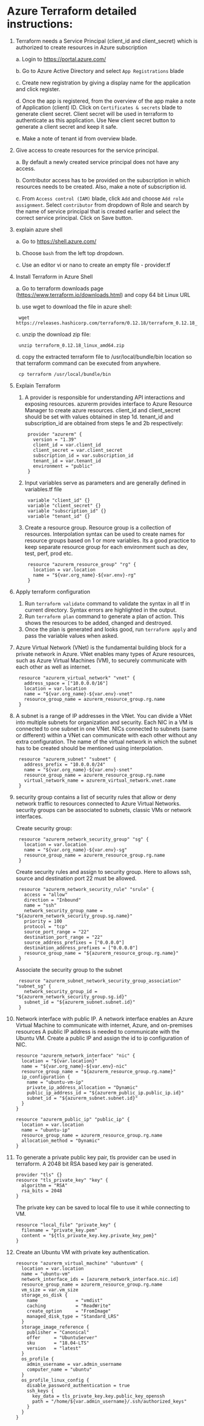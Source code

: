 # Azure Terraform detailed instructions:

1. Terraform needs a Service Principal (client_id and client_secret) which is authorized to create resources in Azure subscription
    
    a. Login to https://portal.azure.com/
    
    b. Go to Azure Active Directory and select `App Registrations` blade
    
    c. Create new registration by giving a display name for the application and click register.
    
    d. Once the app is registered, from the overview of the app make a note of Application (client) ID.
     Click on `Certificates & secrets` blade to generate client secret. 
     Client secret will be used in terraform to authenticate as this application. Use New client secret button to generate a client secret and keep it safe.
    
    e. Make a note of tenant id from overview blade.

2. Give access to create resources for the service principal.

    a. By default a newly created service principal does not have any access. 
    
    b. Contributor access has to be provided on the subscription in which resources needs to be created. Also, make a note of subscription id.
    
    c. From `Access control (IAM)` blade, click `Add` and choose `Add role assignment`. 
    Select `contributor` from dropdown of Role and search by the name of service principal that is created earlier and select the correct service principal.
    Click on Save button.
    
3. explain azure shell
    
    a. Go to https://shell.azure.com/
    
    b. Choose `bash` from the left top dropdown.
    
    c. Use an editor vi or nano to create an empty file - provider.tf  
    

4. Install Terraform in Azure Shell

    a. Go to terraform downloads page (https://www.terraform.io/downloads.html) and copy 64 bit Linux URL
    
    b. use wget to download the file in azure shell:
        
        wget https://releases.hashicorp.com/terraform/0.12.18/terraform_0.12.18_linux_amd64.zip
    
    c. unzip the download zip file:
        
        unzip terraform_0.12.18_linux_amd64.zip
        
    d. copy the extracted terraform file to /usr/local/bundle/bin location so that terraform command can be executed from anywhere.
    
        cp terraform /usr/local/bundle/bin
        
5. Explain Terraform 
    
    1. A provider is responsible for understanding API interactions and exposing resources. 
    azurerm provides interface to Azure Resource Manager to create azure resources.
    client_id and client_secret should be set with values obtained in step 1d. 
    tenant_id and subscription_id are obtained from steps 1e and 2b respectively:
        
            provider "azurerm" {
              version = "1.39"
              client_id = var.client_id
              client_secret = var.client_secret
              subscription_id = var.subscription_id
              tenant_id = var.tenant_id
              environment = "public"
            }

    2. Input variables serve as parameters and are generally defined in variables.tf file
    
            variable "client_id" {}
            variable "client_secret" {}
            variable "subscription_id" {}
            variable "tenant_id" {}
            
    3. Create a resource group. Resource group is a collection of resources. 
    Interpolation syntax can be used to create names for resource groups based on 1 or more variables. 
    Its a good practice to keep separate resource group for each environment such as dev, test, perf, prod etc. 
    
            resource "azurerm_resource_group" "rg" {
              location = var.location
              name = "${var.org_name}-${var.env}-rg"
            }

6. Apply terraform configuration

    1. Run `terraform validate` command to validate the syntax in all tf in current directory. Syntax errors are highlighted in the output. 
    2. Run `terraform plan`  command to generate a plan of action. This shows the resources to be added, changed and destroyed.
    3. Once the plan is generated and looks good, run `terraform apply` and pass the variable values when asked.
    
7. Azure Virtual Network (VNet) is the fundamental building block for a private network in Azure.
   VNet enables many types of Azure resources, such as Azure Virtual Machines (VM),
   to securely communicate with each other as well as internet.
   
        resource "azurerm_virtual_network" "vnet" {
          address_space = ["10.0.0.0/16"]
          location = var.location
          name = "${var.org_name}-${var.env}-vnet"
          resource_group_name = azurerm_resource_group.rg.name
        }
 
8. A subnet is a range of IP addresses in the VNet. You can divide a VNet into multiple subnets for organization and security.
   Each NIC in a VM is connected to one subnet in one VNet. NICs connected to subnets (same or different) within a VNet can communicate with each other without any extra configuration.
   The name of the virtual network in which the subnet has to be created should be mentioned using interpolation.

        resource "azurerm_subnet" "subnet" {
          address_prefix = "10.0.0.0/24"
          name = "${var.org_name}-${var.env}-snet"
          resource_group_name = azurerm_resource_group.rg.name
          virtual_network_name = azurerm_virtual_network.vnet.name
        } 

9. security group contains a list of security rules that allow or deny network traffic to resources connected to Azure Virtual Networks.
   security groups can be associated to subnets, classic VMs or network interfaces.

    Create security group:
    
        resource "azurerm_network_security_group" "sg" {
          location = var.location
          name = "${var.org_name}-${var.env}-sg"
          resource_group_name = azurerm_resource_group.rg.name
        }
    
    Create security rules and assign to security group. Here to allows ssh, source and destination port 22 must be allowed.
         
        resource "azurerm_network_security_rule" "srule" {
          access = "allow"
          direction = "Inbound"
          name = "ssh"
          network_security_group_name = "${azurerm_network_security_group.sg.name}"
          priority = 100
          protocol = "tcp"
          source_port_range = "22"
          destination_port_range = "22"
          source_address_prefixes = ["0.0.0.0"]
          destination_address_prefixes = ["0.0.0.0"]
          resource_group_name = "${azurerm_resource_group.rg.name}"
        }
        
    Associate the security group to the subnet
        
        resource "azurerm_subnet_network_security_group_association" "subnet_sg" {
          network_security_group_id = "${azurerm_network_security_group.sg.id}"
          subnet_id = "${azurerm_subnet.subnet.id}"
        }

10. Network interface with public IP. A network interface enables an Azure Virtual Machine to communicate with internet, Azure, and on-premises resources
    A public IP address is needed to communicate with the Ubuntu VM. Create a public IP and assign the id to ip configuration of NIC.
    

        resource "azurerm_network_interface" "nic" {
          location = "${var.location}"
          name = "${var.org_name}-${var.env}-nic"
          resource_group_name = "${azurerm_resource_group.rg.name}"
          ip_configuration {
            name = "ubuntu-vm-ip"
            private_ip_address_allocation = "Dynamic"
            public_ip_address_id = "${azurerm_public_ip.public_ip.id}"
            subnet_id = "${azurerm_subnet.subnet.id}"
          }
        }
        
        resource "azurerm_public_ip" "public_ip" {
          location = var.location
          name = "ubuntu-ip"
          resource_group_name = azurerm_resource_group.rg.name
          allocation_method = "Dynamic"
        }

      
11. To generate a private public key pair, tls provider can be used in terraform.
    A 2048 bit RSA based key pair is generated.

        provider "tls" {}
        resource "tls_private_key" "key" {
          algorithm = "RSA"
          rsa_bits = 2048
        }

    The private key can be saved to local file to use it while connecting to VM.

        resource "local_file" "private_key" {
          filename = "private_key.pem"
          content = "${tls_private_key.key.private_key_pem}"
        }


12. Create an Ubuntu VM with private key authentication.
        
        resource "azurerm_virtual_machine" "ubuntuvm" {
          location = var.location
          name = "ubuntu-vm"
          network_interface_ids = [azurerm_network_interface.nic.id]
          resource_group_name = azurerm_resource_group.rg.name
          vm_size = var.vm_size
          storage_os_disk {
            name              = "vmdist"
            caching           = "ReadWrite"
            create_option     = "FromImage"
            managed_disk_type = "Standard_LRS"
          }
          storage_image_reference {
            publisher = "Canonical"
            offer     = "UbuntuServer"
            sku       = "18.04-LTS"
            version   = "latest"
          }
          os_profile {
            admin_username = var.admin_username
            computer_name = "ubuntu"
          }
          os_profile_linux_config {
            disable_password_authentication = true
            ssh_keys {
              key_data = tls_private_key.key.public_key_openssh
              path = "/home/${var.admin_username}/.ssh/authorized_keys"
            }
          }
        }
 
